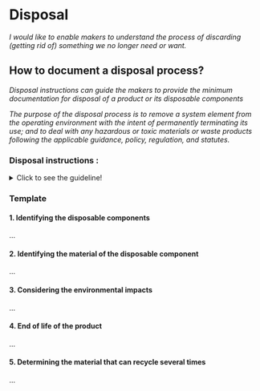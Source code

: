 # **Disposal**

*I would like to enable makers to understand the process of discarding (getting rid of) something we no longer need or want.* 

## **How to document a disposal process?**

*Disposal instructions can guide the makers to provide the minimum documentation for disposal of a product or its disposable components*

*The purpose of the disposal process is to remove a system element from the operating environment with the intent of permanently terminating its use; and to deal with any hazardous or toxic materials or waste products following the applicable guidance, policy, regulation, and statutes.*

 ### **Disposal instructions :** 
<details>
  <summary>Click to see the guideline!</summary>
 
  - **Definition:** *disposal instructions identify the process of removing a system or component, ensuring the proper handling of any environmentally sensitive materials, and sending the remainder to surplus storage or sale.*


```
What does comprise the documentation of disposal instructions?

 1. Identifying the disposable components/ products that are designed for single-use, which means they get discarded ("disposed of") immediately after use. 
 2. Identifying the material of disposable component/ product. Disposable products are most often made from
    - Polystyrene 
    - Plastic
    - Cotton
    - etc.
3. Considering the environmental impacts including
   - Recyclable
   - Non-recyclable
   - Conditionally recyclable: this tells you if any additional steps are required before recycling  the component or product.
   - Negative consequences of the disposable products on the environment if sustainability isn't factored into disposal options.
4. End of life of the product for disposing or recycling
5. Determining what material can be recycled many times 

How to visualize the process of disposal?
  
 1. Images 
 2. Videos 
```
</details>

### Template
 
 #### 1. Identifying the disposable components 
 ...
 #### 2. Identifying the material of the disposable  component 
 ...
 #### 3. Considering the environmental impacts
 ...
 #### 4. End of life of the product
 ...
 #### 5. Determining the material that can recycle several times
 ...
